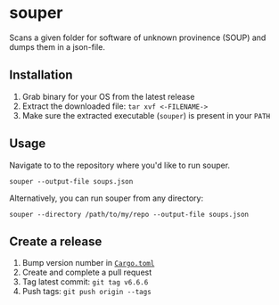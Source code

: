 # souper

Scans a given folder for software of unknown provinence (SOUP) and dumps them in a json-file.

## Installation

1. Grab binary for your OS from the latest release
2. Extract the downloaded file: `tar xvf <-FILENAME->`
3. Make sure the extracted executable (`souper`) is present in your `PATH`

## Usage

Navigate to to the repository where you'd like to run souper.

`souper --output-file soups.json`

Alternatively, you can run souper from any directory:

`souper --directory /path/to/my/repo --output-file soups.json`

## Create a release

1. Bump version number in [`Cargo.toml`](./Cargo.toml)
2. Create and complete a pull request
3. Tag latest commit: `git tag v6.6.6`
4. Push tags: `git push origin --tags`

